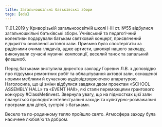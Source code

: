 ```yaml
---
title: Загальношкільні батьківські збори
tags: [edu]
---
```


11.01.2019 у Криворізькій загальноосвітній школі І-ІІІ ст. №55 відбулися загальношкільні батьківські збори. Учнівський та педагогічний колективи подарували батькам святковий концерт, присвячений відкриттю оновленої актової зали. Приємно було спостерігати за радісними очима глядачів, адже артисти, школярі нашого закладу, виконували сучасні музичні композиції, веселий танок та запальний флешмоб.

Перед батьками виступила директор закладу Горевич Л.В. з доповіддю про підсумки ремонтних робіт та облаштування актової зали, оснащеної новими меблями й сучасною аудіовідтворюючою апаратурою. Наголосила, що ці зміни відбулися завдяки двом проектам «SCHOOL ASSEMBLY HALL» та «EVENT HAII», які стали переможцями грантового конкурсу #ClassMetinvest. Звернула увагу, що на підмостках цієї зали планується проводити інтелектуальні заходи та культурно-розважальні програми для дітей, зустрічі з батьками.

Весело та по-родинному тепло пройшло свято. Атмосфера заходу була насичене любов’ю та добром.

<slideshow></slideshow>
